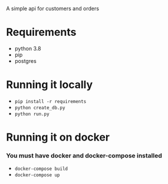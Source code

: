 A simple api for customers and orders

# Requirements
- python 3.8
- pip
- postgres

# Running it locally
- `pip install -r requirements`
- `python create_db.py`
- `python run.py`

# Running it on docker
### You must have docker and docker-compose installed
- `docker-compose build`
- `docker-compose up`


